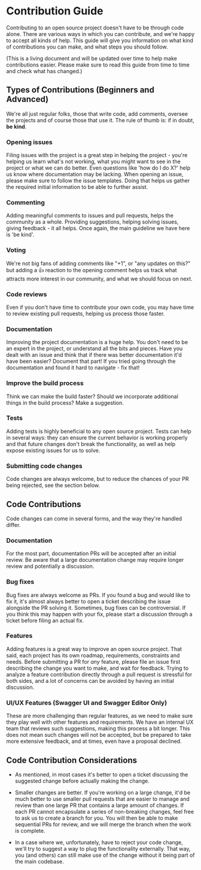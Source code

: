 # Contribution Guide

Contributing to an open source project doesn't have to be through code alone. There are various ways in which you can contribute, and we're happy to accept all kinds of help. This guide will give you information on what kind of contributions you can make, and what steps you should follow.


(This is a living document and will be updated over time to help make contributions easier. Please make sure to read this guide from time to time and check what has changed.)

## Types of Contributions (Beginners and Advanced)

We're all just regular folks, those that write code, add comments, oversee the projects and of course those that use it. The rule of thumb is: if in doubt, **be kind**.

### Opening issues
Filing issues with the project is a great step in helping the project - you're helping us learn what's not working, what you might want to see in the project or what we can do better. Even questions like 'how do I do X?' help us know where documentation may be lacking. When opening an issue, please make sure to follow the issue templates. Doing that helps us gather the required initial information to be able to further assist.

### Commenting
Adding meaningful comments to issues and pull requests, helps the community as a whole. Providing suggestions, helping solving issues, giving feedback - it all helps. Once again, the main guideline we have here is 'be kind'.

### Voting
We're not big fans of adding comments like "+1", or "any updates on this?" but adding a :thumbsup: reaction to the opening comment helps us track what attracts more interest in our community, and what we should focus on next. 

### Code reviews
Even if you don't have time to contribute your own code, you may have time to review existing pull requests, helping us process those faster.

### Documentation
Improving the project documentation is a huge help. You don't need to be an expert in the project, or understand all the bits and pieces. Have you dealt with an issue and think that if there was better documentation it'd have been easier? Document that part! If you tried going through the documentation and found it hard to navigate - fix that!

### Improve the build process
Think we can make the build faster? Should we incorporate additional things in the build process? Make a suggestion.

### Tests
Adding tests is highly beneficial to any open source project. Tests can help in several ways: they can ensure the current behavior is working properly and that future changes don't break the functionality, as well as help expose existing issues for us to solve.

### Submitting code changes
Code changes are always welcome, but to reduce the chances of your PR being rejected, see the section below.



## Code Contributions

Code changes can come in several forms, and the way they're handled differ.

### Documentation
For the most part, documentation PRs will be accepted after an initial review. Be aware that a large documentation change may require longer review and potentially a discussion.

### Bug fixes
Bug fixes are always welcome as PRs. If you found a bug and would like to fix it, it's almost always better to open a ticket describing the issue alongside the PR solving it. Sometimes, bug fixes can be controversial. If you think this may happen with your fix, please start a discussion through a ticket before filing an actual fix.

### Features
Adding features is a great way to improve an open source project. That said, each project has its own roadmap, requirements, constraints and needs. Before submitting a PR for _any_ feature, please file an issue first describing the change you want to make, and wait for feedback. Trying to analyze a feature contribution directly through a pull request is stressful for both sides, and a lot of concerns can be avoided by having an initial discussion.

### UI/UX Features (Swagger UI and Swagger Editor Only)
These are more challenging than regular features, as we need to make sure they play well with other features and requirements. We have an internal UX team that reviews such suggestions, making this process a bit longer. This does not mean such changes will not be accepted, but be prepared to take more extensive feedback, and at times, even have a proposal declined.

## Code Contribution Considerations

- As mentioned, in most cases it's better to open a ticket discussing the suggested change before actually making the change.

- Smaller changes are better. If you're working on a large change, it'd be much better to use smaller pull requests that are easier to manage and review than one large PR that contains a large amount of changes. If each PR cannot encapsulate a series of non-breaking changes, feel free to ask us to create a branch for you. You will then be able to make sequential PRs for review, and we will merge the branch when the work is complete.

- In a case where we, unfortunately, have to reject your code change, we'll try to suggest a way to plug the functionality externally. That way,  you (and others) can still make use of the change without it being part of the main codebase.
